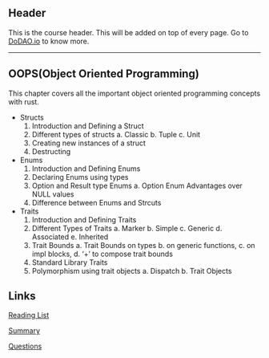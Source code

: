 ## Header
This is the course header. This will be added on top of every page. Go to [DoDAO.io](https://www.dodao.io) to know more.

---

## OOPS(Object Oriented Programming)
 
This chapter covers all the important object oriented programming concepts with rust.
 - Structs
    1. Introduction and Defining a Struct
    2. Different types of structs
      a. Classic
      b. Tuple
      c. Unit
    3. Creating new instances of a struct
    4. Destructing
 - Enums
    1. Introduction and Defining Enums
    2. Declaring Enums using types
    3. Option and Result type Enums
      a. Option Enum Advantages over NULL values
    4. Difference between Enums and Strcuts
 - Traits
    1. Introduction and Defining Traits
    2. Different Types of Traits
      a. Marker
      b. Simple
      c. Generic
      d. Associated
      e. Inherited
    3. Trait Bounds
      a. Trait Bounds on types
      b. on generic functions, 
      c. on impl blocks, 
      d. ‘+’ to compose trait bounds
    4. Standard Library Traits
    5. Polymorphism using trait objects 
      a. Dispatch
      b. Trait Objects


## Links
[Reading List](./../../generated/readings/data_types.md)

[Summary](./../../generated/summaries/data_types.md)

[Questions](./../../generated/questions/data_types.md)